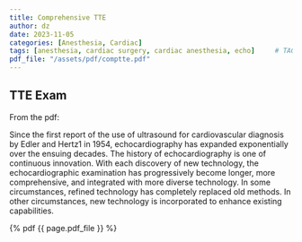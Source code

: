 ```yaml
---
title: Comprehensive TTE
author: dz  
date: 2023-11-05
categories: [Anesthesia, Cardiac]
tags: [anesthesia, cardiac surgery, cardiac anesthesia, echo]     # TAG names should always be lowercase
pdf_file: "/assets/pdf/comptte.pdf"
---
```

## TTE Exam

From the pdf:  

Since the first report of the use of ultrasound for cardiovascular diagnosis
by Edler and Hertz1 in 1954, echocardiography has expanded
exponentially over the ensuing decades. The history of echocardiography
is one of continuous innovation. With each discovery of new
technology, the echocardiographic examination has progressively
become longer, more comprehensive, and integrated with more
diverse technology. In some circumstances, refined technology has
completely replaced old methods. In other circumstances, new technology
is incorporated to enhance existing capabilities.

{% pdf {{ page.pdf_file }} %}
